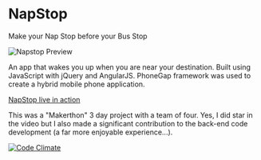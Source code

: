 # NapStop
Make your Nap Stop before your Bus Stop


![Napstop Preview](http://s17.postimg.org/sq5203g4v/Screen_Shot_2015_04_20_at_21_44_58.png)

An app that wakes you up when you are near your destination.
Built using JavaScript with jQuery and AngularJS. PhoneGap framework was used to create a hybrid mobile phone application.

[NapStop live in action](https://www.youtube.com/watch?v=rC8bOD7lQbo)


This was a "Makerthon" 3 day project with a team of four. Yes, I did star in the video but I also made a significant contribution to the back-end code development (a far more enjoyable experience...).

[![Code Climate](https://codeclimate.com/github/jjnewman/NapStop/badges/gpa.svg)](https://codeclimate.com/github/jjnewman/NapStop)
